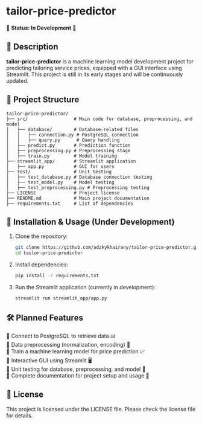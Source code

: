 # tailor-price-predictor

🚧 **Status: In Development** 🚧

## 📌 Description
**tailor-price-predictor** is a machine learning model development project for predicting tailoring service prices, equipped with a GUI interface using Streamlit. This project is still in its early stages and will be continuously updated.

## 📁 Project Structure
```
tailor-price-predictor/
├── src/                 # Main code for database, preprocessing, and model
│   ├── database/        # Database-related files
│   │   ├── connection.py # PostgreSQL connection
│   │   ├── query.py      # Query handling
│   ├── predict.py       # Prediction function
│   ├── preprocessing.py # Preprocessing stage
│   ├── train.py         # Model training
├── streamlit_app/       # Streamlit application
│   ├── app.py           # GUI for users
├── test/                # Unit testing
│   ├── test_database.py # Database connection testing
│   ├── test_model.py    # Model testing
│   ├── test_preprocessing.py # Preprocessing testing
├── LICENSE              # Project license
├── README.md            # Main project documentation
├── requirements.txt     # List of dependencies
```

## 🚀 Installation & Usage (Under Development)

1. Clone the repository:
   ```bash
   git clone https://github.com/adzkykhairany/tailor-price-predictor.git
   cd tailor-price-predictor
   ```
2. Install dependencies:
   ```bash
   pip install -r requirements.txt
   ```
3. Run the Streamlit application (currently in development):
   ```bash
   streamlit run streamlit_app/app.py
   ```

## 🛠 Planned Features
🚧 Connect to PostgreSQL to retrieve data 📊  
🚧 Data preprocessing (normalization, encoding) 🔄  
🚧 Train a machine learning model for price prediction 📈  
🚧 Interactive GUI using Streamlit 🖥  
🚧 Unit testing for database, preprocessing, and model 🔬  
🚧 Complete documentation for project setup and usage 📄  

## 📜 License
This project is licensed under the LICENSE file. Please check the license file for details.